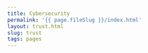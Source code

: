 ```yaml
---
title: Cybersecurity
permalink: '{{ page.fileSlug }}/index.html'
layout: trust.html
slug: trust
tags: pages
---
```



